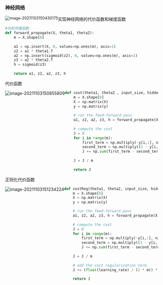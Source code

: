 ### 神经网络

<img src="C:\Users\chall\AppData\Roaming\Typora\typora-user-images\image-20211103150430175.png" alt="image-20211103150430175" style="zoom:90%;float:left;" />

实现神经网络的代价函数和梯度函数

```python
#向前传播函数
def forward_propagate(X, theta1, theta2):
    m = X.shape[0]
    
    a1 = np.insert(X, 0, values=np.ones(m), axis=1)
    z2 = a1 * theta1.T
    a2 = np.insert(sigmoid(z2), 0, values=np.ones(m), axis=1)
    z3 = a2 * theta2.T
    h = sigmoid(z3)
    
    return a1, z2, a2, z3, h
```

代价函数

<img src="C:\Users\chall\AppData\Roaming\Typora\typora-user-images\image-20211103150855809.png" alt="image-20211103150855809" style="zoom:100%;float:left;" />

```python
def cost(theta1, theta2 , input_size, hidden_size, num_labels, X, y, learning_rate):
    m = X.shape[0]
    X = np.matrix(X)
    y = np.matrix(y)
    
    # run the feed-forward pass
    a1, z2, a2, z3, h = forward_propagate(X, theta1, theta2)
    
    # compute the cost
    J = 0
    for i in range(m):
        first_term = np.multiply(-y[i,:], np.log(h[i,:]))
        second_term = np.multiply((1 - y[i,:]), np.log(1 - h[i,:]))
        J += np.sum(first_term - second_term)
    
    J = J / m
    
    return J
```

正则化代价函数

<img src="C:\Users\chall\AppData\Roaming\Typora\typora-user-images\image-20211103151240544.png" alt="image-20211103151234224" style="zoom:100%;float:left;" />

```python
def costReg(theta1, theta2, input_size, hidden_size, num_labels, X, y, learning_rate):
    m = X.shape[0]
    X = np.matrix(X)
    y = np.matrix(y)

    # run the feed-forward pass
    a1, z2, a2, z3, h = forward_propagate(X, theta1, theta2)
    
    # compute the cost
    J = 0
    for i in range(m):
        first_term = np.multiply(-y[i,:], np.log(h[i,:]))
        second_term = np.multiply((1 - y[i,:]), np.log(1 - h[i,:]))
        J += np.sum(first_term - second_term)
    
    J = J / m
    
    # add the cost regularization term
    J += (float(learning_rate) / (2 * m)) * (np.sum(np.power(theta1[:,1:], 2)) + np.sum(np.power(theta2[:,1:], 2)))
    
    return J
```

